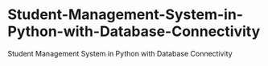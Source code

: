 # Student-Management-System-in-Python-with-Database-Connectivity
Student Management System in Python with Database  Connectivity

